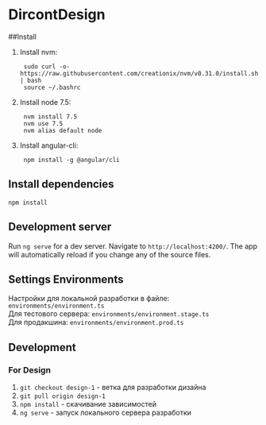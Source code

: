 # DircontDesign

##Install
1. Install nvm:

        sudo curl -o- https://raw.githubusercontent.com/creationix/nvm/v0.31.0/install.sh | bash
        source ~/.bashrc

2. Install node 7.5:

        nvm install 7.5
        nvm use 7.5
        nvm alias default node

3. Install angular-cli:

        npm install -g @angular/cli
  
## Install dependencies 
`npm install`

## Development server
Run `ng serve` for a dev server. Navigate to `http://localhost:4200/`. The app will automatically reload if you change any of the source files.

## Settings Environments
Настройки для локальной разработки в файле: `environments/environment.ts`  
Для тестового сервера: `environments/environment.stage.ts`  
Для продакшина: `environments/environment.prod.ts`  

## Development
### For Design
1. `git checkout design-1` - ветка для разработки дизайна
2. `git pull origin design-1`
3. `npm install` - скачивание зависимостей
4. `ng serve` - запуск локального сервера разработки
